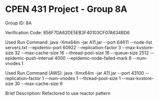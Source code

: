 # CPEN 431 Project - Group 8A

Group ID: 8A

Verification Code: 856F7DA62DE5EB3F40103CF07A634BD6

Used Run Command: java -Xmx64m -jar A11.jar --port 64611 --node-list servers.txt --epidemic-port 60922 --replication-factor 3 --max-kvstore-size 32 --max-cache-size 16 --thread-pool-size 16 --queue-size 2512 --epidemic-push-interval 4000 --epidemic-node-failed-mark 8 --num-vnodes 1

Used Run Command (AWS): java -Xmx64m -jar A11.jar --port 43100 --replication-factor 1 --num-vnodes 1 --thread-pool-size 1 --max-kvstore-size 30 --max-cache-size 6

Brief Description: Refactored to use reactor pattern